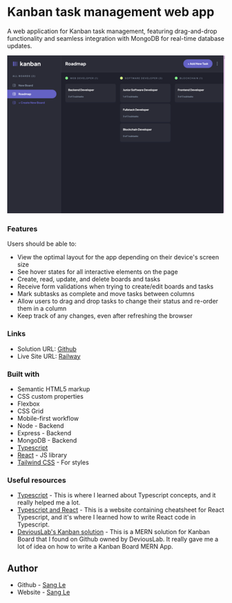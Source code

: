 # Kanban task management web app

A web application for Kanban task management, featuring drag-and-drop functionality and seamless integration with MongoDB for real-time database updates.

![Design preview for the Kanban task management web app coding challenge](./screenshot.png)

### Features

Users should be able to:

- View the optimal layout for the app depending on their device's screen size
- See hover states for all interactive elements on the page
- Create, read, update, and delete boards and tasks
- Receive form validations when trying to create/edit boards and tasks
- Mark subtasks as complete and move tasks between columns
- Allow users to drag and drop tasks to change their status and re-order them in a column
- Keep track of any changes, even after refreshing the browser

### Links

- Solution URL: [Github](https://github.com/sqle157/kanban-task-management)
- Live Site URL: [Railway](https://kanban-task-management-production.up.railway.app/)

### Built with

- Semantic HTML5 markup
- CSS custom properties
- Flexbox
- CSS Grid
- Mobile-first workflow
- Node - Backend
- Express - Backend
- MongoDB - Backend
- [Typescript](https://www.typescriptlang.org/)
- [React](https://reactjs.org/) - JS library
- [Tailwind CSS](https://tailwindcss.com/) - For styles

### Useful resources

- [Typescript](https://www.typescriptlang.org/) - This is where I learned about Typescript concepts, and it really helped me a lot.
- [Typescript and React](https://react-typescript-cheatsheet.netlify.app/) - This is a website containing cheatsheet for React Typescript, and it's where I learned how to write React code in Typescript.
- [DeviousLab's Kanban solution](https://github.com/DeviousLab/mern-kanban-board) - This is a MERN solution for Kanban Board that I found on Github owned by DeviousLab. It really gave me a lot of idea on how to write a Kanban Board MERN App.

## Author

- Github - [Sang Le](https://github.com/sqle157)
- Website - [Sang Le](https://www.sanglq.com/)
